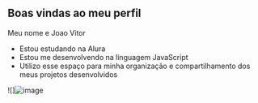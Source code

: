 ## Boas vindas ao meu perfil

Meu nome e Joao Vitor

- Estou estudando na Alura
- Estou me desenvolvendo na linguagem JavaScript
- Utilizo esse espaço para minha organização e
compartilhamento dos meus projetos desenvolvidos


![]![image](https://media1.tenor.com/m/rs4ZOR3C6AgAAAAC/neymar-sheozinho.gif)




